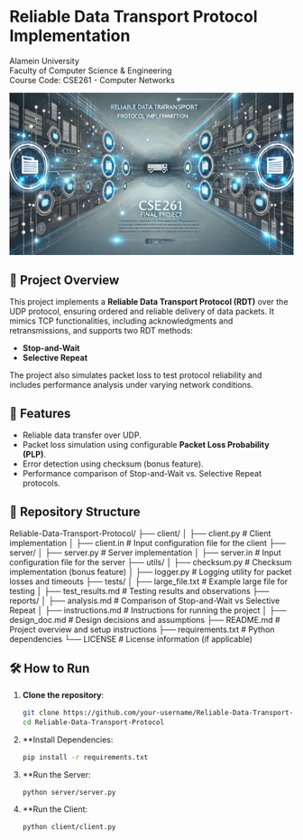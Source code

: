 # Reliable Data Transport Protocol Implementation
Alamein University  
Faculty of Computer Science & Engineering  
Course Code: CSE261 - Computer Networks  

![Project Banner](network-banner.png)

## 📌 Project Overview
This project implements a **Reliable Data Transport Protocol (RDT)** over the UDP protocol, ensuring ordered and reliable delivery of data packets. It mimics TCP functionalities, including acknowledgments and retransmissions, and supports two RDT methods:
- **Stop-and-Wait**
- **Selective Repeat**

The project also simulates packet loss to test protocol reliability and includes performance analysis under varying network conditions.

## 🚀 Features
- Reliable data transfer over UDP.
- Packet loss simulation using configurable **Packet Loss Probability (PLP)**.
- Error detection using checksum (bonus feature).
- Performance comparison of Stop-and-Wait vs. Selective Repeat protocols.

## 📂 Repository Structure
Reliable-Data-Transport-Protocol/
├── client/
│   ├── client.py         # Client implementation
│   ├── client.in         # Input configuration file for the client
├── server/
│   ├── server.py         # Server implementation
│   ├── server.in         # Input configuration file for the server
├── utils/
│   ├── checksum.py       # Checksum implementation (bonus feature)
│   ├── logger.py         # Logging utility for packet losses and timeouts
├── tests/
│   ├── large_file.txt    # Example large file for testing
│   ├── test_results.md   # Testing results and observations
├── reports/
│   ├── analysis.md       # Comparison of Stop-and-Wait vs Selective Repeat
│   ├── instructions.md   # Instructions for running the project
│   ├── design_doc.md     # Design decisions and assumptions
├── README.md             # Project overview and setup instructions
├── requirements.txt      # Python dependencies
└── LICENSE               # License information (if applicable)

## 🛠️ How to Run
1. **Clone the repository**:
   ```bash
   git clone https://github.com/your-username/Reliable-Data-Transport-Protocol.git
   cd Reliable-Data-Transport-Protocol

2. **Install Dependencies:
   ```bash
   pip install -r requirements.txt

4. **Run the Server:
   ```bash
   python server/server.py

6. **Run the  Client:
   ```bash
   python client/client.py
